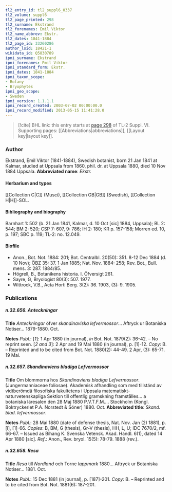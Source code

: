 ```yaml
---
tl2_entry_id: tl2_suppl6_0337
tl2_volume: suppl6
tl2_page_printed: 298
tl2_surname: Ekstrand
tl2_forenames: Emil Viktor
tl2_name_abbrev: Ekstr.
tl2_dates: 1841-1884
tl2_page_id: 33260286
author_lsid: 18421-1
wikidata_id: Q5830789
ipni_surname: Ekstrand
ipni_forenames: Emil Viktor
ipni_standard_form: Ekstr.
ipni_dates: 1841-1884
ipni_taxon_scope: 
- Botany
- Bryophytes
ipni_geo_scope: 
- Sweden
ipni_version: 1.1.1.1
ipni_record_created: 2003-07-02 00:00:00.0
ipni_record_modified: 2013-05-15 11:41:28.0
---
```



> [!cite] BHL link: this entry starts at [page 298](https://www.biodiversitylibrary.org/page/33260286) of TL-2 Suppl. VI.
> Supporting pages: [[Abbreviations|abbreviations]], [[Layout key|layout key]].

### Author

Ekstrand, Emil Viktor (1841-1884), Swedish botanist, born 21 Jan 1841 at Kalmar, studied at Uppsala from 1860, phil. dr. at Uppsala 1880, died 10 Nov 1884 Uppsala. 
**Abbreviated name**: *Ekstr.*

#### Herbarium and types

[[Collection C|C]] (Musci), [[Collection GB|GB]] (Swedish), [[Collection H|H]]-SOL.

#### Bibliography and biography

Barnhart 1: 502 (b. 21 Jan 1841, Kalmar, d. 10 Oct \[sic\] 1884, Uppsala); BL 2: 544; BM 2: 520; CSP 7: 607, 9: 786; IH 2: 180; KR p. 157-158; Morren ed. 10, p. 197; SBC p. 119; TL-2: no. 12.049.

#### Biofile

- Anon., Bot. Not. 1884: 201; Bot. Centralbl. 20(50): 351. 8-12 Dec 1884 (d. 10 Nov); ÖBZ 35: 37. 1 Jan 1885; Nat. Nov. 1884: 258; Rev. Bot., Bull. mens. 3: 287. 1884/85.
- Högrell, B., Botanikens historia. I. Öfversigt 261.
- Sayre, G, Bryologist 80(3): 507. 1977.
- Wittrock, V.B., Acta Horti Berg. 3(2): 36. 1903, (3): 9. 1905.

### Publications

##### n.32.656. Anteckningar

**Title**
*Anteckningar* öfver *skandinaviska lefvermossor*... Aftryck ur Botaniska Notiser... 1879-1880. Oct.

**Notes**
*Publ*.: \[*1*\]: 1 Apr 1880 (in journal), *in* Bot. Not. 1879(2): 36-42. – No reprint seen.
\[*2 and 3*\]: 2 Apr and 19 Mai 1880 (in journal), p. \[1\]-12. *Copy*: B. – Reprinted and to be cited from Bot. Not. 1880(2): 44-49. 2 Apr, (3): 65-71. 19 Mai.

##### n.32.657. Skandinaviens bladiga Lefvermossor

**Title**
Om blommorna hos *Skandinaviens bladiga Lefvermossor*. (Jungermanniaceae foliosae). Akademisk afhandling som med tillständ av vidtberömdä filosofiska fakultetens i Uppsala matematiskt-naturvetenskapliga Sektion till offentlig gramskning framstålles... a botaniska läresalen den 28 Maj 1880 P.V.T.F.M.... Stockholm (Kongl. Boktryckeriet P.A. Norstedt & Söner) 1880. Oct.
**Abbreviated title**: *Skand. blad. lefvermossor*.

**Notes**
*Publ*.: 28 Mai 1880 (date of defense thesis, Nat. Nov. Jan (2) 1881), p. \[i\], \[1\]-66. *Copies*: B, BM, G (thesis), Gr-V (thesis), HH, L, U; IDC 7670/2, mf. 66-67. – Issued as Bihang K. Svenska Vetensk. Akad. Handl. 6(1), dated 14 Apr 1880 \[sic\].
*Ref*.: Anon., Rev. bryol. 15(5): 78-79. 1888 (rev.).

##### n.32.658. Resa

**Title**
*Resa* till *Nordland* och Torne *lappmark* 1880... Aftryck ur Botaniska Notiser... 1881. Oct.

**Notes**
*Publ*.: 15 Dec 1881 (in journal), p. \[187\]-201. *Copy*: B. – Reprinted and to be cited from Bot. Not. 1881(6): 187-201.

